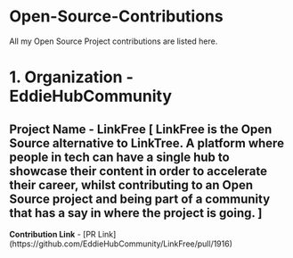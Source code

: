 # Open-Source-Contributions
All my Open Source Project contributions are listed here.

<h1>1. Organization - EddieHubCommunity</h1>
<h2>   Project Name - LinkFree [ LinkFree is the Open Source alternative to LinkTree. A platform where people in tech can have a single hub to showcase their content in order to accelerate their career, whilst contributing to an Open Source project and being part of a community that has a say in where the project is going. ]</h2>
<b>Contribution Link</b> - [PR Link](https://github.com/EddieHubCommunity/LinkFree/pull/1916)
